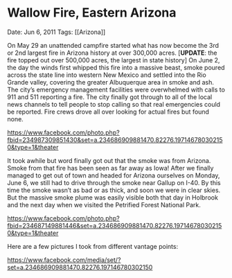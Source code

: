 # Wallow Fire, Eastern Arizona

Date: Jun 6, 2011
Tags: [[Arizona]]

On May 29 an unattended campfire started what has now become the 3rd or 2nd largest fire in Arizona history at over 300,000 acres. [**UPDATE**: the fire topped out over 500,000 acres, the largest in state history] On June 2, the day the winds first whipped this fire into a massive beast, smoke poured across the state line into western New Mexico and settled into the Rio Grande valley, covering the greater Albuquerque area in smoke and ash. The city’s emergency management facilities were overwhelmed with calls to 911 and 511 reporting a fire. The city finally got through to all of the local news channels to tell people to stop calling so that real emergencies could be reported. Fire crews drove all over looking for actual fires but found none.

https://www.facebook.com/photo.php?fbid=234987309851430&set=a.234686909881470.82276.197146780302150&type=1&theater

It took awhile but word finally got out that the smoke was from Arizona. Smoke from that fire has been seen as far away as Iowa! After we finally managed to get out of town and headed for Arizona ourselves on Monday, June 6, we still had to drive through the smoke near Gallup on I-40. By this time the smoke wasn’t as bad or as thick, and soon we were in clear skies. But the massive smoke plume was easily visible both that day in Holbrook and the next day when we visited the Petrified Forest National Park.

https://www.facebook.com/photo.php?fbid=234687149881446&set=a.234686909881470.82276.197146780302150&type=1&theater

Here are a few pictures I took from different vantage points:

https://www.facebook.com/media/set/?set=a.234686909881470.82276.197146780302150